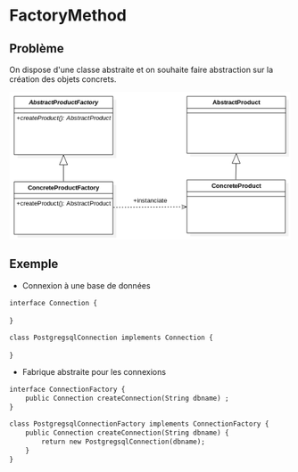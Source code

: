 # FactoryMethod

## Problème

On dispose d'une classe abstraite et on souhaite faire abstraction sur la création
des objets concrets.

![UML Prototype](uml/UML_DP_FactoryMethod.png)

## Exemple

* Connexion à une base de données

```
interface Connection {

}
```

```
class PostgregsqlConnection implements Connection {

}
```

* Fabrique abstraite pour les connexions

```
interface ConnectionFactory {
    public Connection createConnection(String dbname) ;
}
```

```
class PostgregsqlConnectionFactory implements ConnectionFactory {
    public Connection createConnection(String dbname) {
        return new PostgregsqlConnection(dbname);
    }
}
```
